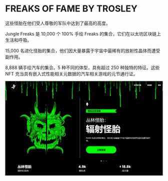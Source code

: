 # FREAKS OF FAME BY TROSLEY

这些怪胎在他们受人尊敬的军队中达到了最高的高度。

Jungle Freaks 是 10,000 个 100% 手绘 Freaks 的集合，它们在以太坊区块链上生活和呼吸。

15,000 名进化怪胎的集合，他们因大量暴露于宇宙中最稀有的放射性晶体而遭受副作用。

8,888 辆手绘汽车的集合。5 种不同的体型，具有超过 250 种独特的特征。这些 NFT 充当具有嵌入式性能相关元数据的汽车相关游戏的元节通行证。

![nft](01.png)


